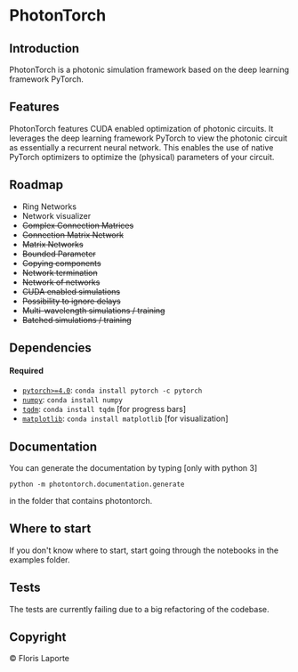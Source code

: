 # PhotonTorch

## Introduction
PhotonTorch is a photonic simulation framework based on the deep learning framework PyTorch.

## Features
PhotonTorch features CUDA enabled optimization of photonic circuits. It leverages the
deep learning framework PyTorch to view the photonic circuit as essentially a recurrent
neural network. This enables the use of native PyTorch optimizers to optimize the
(physical) parameters of your circuit.

## Roadmap
* Ring Networks
* Network visualizer
* ~~Complex Connection Matrices~~
* ~~Connection Matrix Network~~
* ~~Matrix Networks~~
* ~~Bounded Parameter~~
* ~~Copying components~~
* ~~Network termination~~
* ~~Network of networks~~
* ~~CUDA enabled simulations~~
* ~~Possibility to ignore delays~~
* ~~Multi-wavelength simulations / training~~
* ~~Batched simulations / training~~

## Dependencies
#### Required
* [`pytorch>=4.0`](http://pytorch.org/): `conda install pytorch -c pytorch`
* [`numpy`](http://www.numpy.org/): `conda install numpy`
* [`tqdm`](https://pypi.python.org/pypi/tqdm): `conda install tqdm` [for progress bars]
* [`matplotlib`](https://matplotlib.org/): `conda install matplotlib` [for visualization]

## Documentation
You can generate the documentation by typing [only with python 3]
```
python -m photontorch.documentation.generate
```
in the folder that contains photontorch.

## Where to start
If you don't know where to start, start going through the notebooks in the examples folder.

## Tests
The tests are currently failing due to a big refactoring of the codebase.

## Copyright
© Floris Laporte
